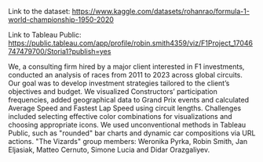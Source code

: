 Link to the dataset: https://www.kaggle.com/datasets/rohanrao/formula-1-world-championship-1950-2020

Link to Tableau Public: https://public.tableau.com/app/profile/robin.smith4359/viz/F1Project_17046747479700/Storia1?publish=yes

We, a consulting firm hired by a major client interested in F1 investments, conducted an analysis of races from 2011 to 2023 across global circuits. Our goal was to develop investment strategies tailored to the client’s objectives and budget. We visualized Constructors’ participation frequencies, added geographical data to Grand Prix events and calculated Average Speed and Fastest Lap Speed using circuit lengths. Challenges included selecting effective color combinations for visualizations and choosing appropriate icons. We used unconventional methods in Tableau Public, such as "rounded" bar charts and dynamic car compositions via URL actions. "The Vizards" group members: Weronika Pyrka, Robin Smith, Jan Eljasiak, Matteo Cernuto, Simone Lucia and Didar Orazgaliyev.




